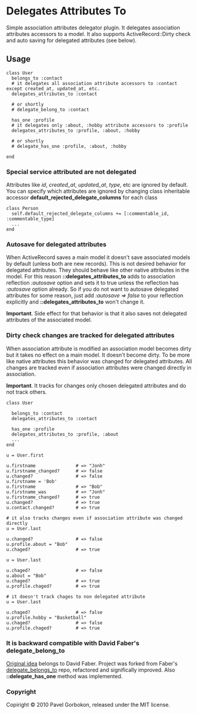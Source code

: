 # Delegates Attributes To

Simple association attributes delegator plugin. It delegates association attributes accessors to a model. It also supports ActiveRecord::Dirty check and auto saving for delegated attributes (see below).

## Usage

    class User
      belongs_to :contact
      # it delegates all association attribute accessors to :contact except created_at, updated_at, etc.
      delegates_attributes_to :contact
      
      # or shortly
      # delegate_belong_to :contact
      
      has_one :profile
      # it delegates only :about, :hobby attribute accessors to :profile
      delegates_attributes_to :profile, :about, :hobby
      
      # or shortly
      # delegate_has_one :profile, :about, :hobby
      
    end


### Special service attributed are not delegated

Attributes like _id_, _created\_at_, _updated\_at_, _type_, etc are ignored by default.
You can specify which attributes are ignored by changing class inheritable accessor __default\_rejected\_delegate\_columns__ for each class

    class Person
      self.default_rejected_delegate_columns += [:commentable_id, :commentable_type]
      ...
    end

### Autosave for delegated attributes

When ActiveRecord saves a main model it doesn't save associated models by default (unless both are new records). This is not desired behavior for delegated attributes. They should behave like other native attributes in the model. For this reason __::delegates\_attributes\_to__ adds to association reflection _:autosave_ option and sets it to true unless the reflection has _:autosave_ option already. So if you do not want to autosave delegated attributes for some reason, just add _:autosave => false_ to your reflection explicitly and __::delegates\_attributes\_to__ won't change it.

__Important__. Side effect for that behavior is that it also saves not delegated attributes of the associated model.

### Dirty check changes are tracked for delegated attributes

When association attribute is modified an association model becomes dirty but it takes no effect on a main model. It doesn't become dirty. To be more like native attributes this behavior was changed for delegated attributes. All changes are tracked even if association attributes were changed directly in association.

__Important__. It tracks for changes only chosen delegated attributes and do not track others.


    class User
    
      belongs_to :contact
      delegates_attributes_to :contact
    
      has_one :profile
      delegates_attributes_to :profile, :about
      ...
    end

    u = User.first

    u.firstname               # => "Jonh"
    u.firstname_changed?      # => false
    u.changed?                # => false
    u.firstname = 'Bob'       
    u.firstname               # => "Bob"
    u.firstname_was           # => "Jonh"
    u.firstname_changed?      # => true
    u.changed?                # => true
    u.contact.changed?        # => true

    # it also tracks changes even if association attribute was changed directly
    u = User.last

    u.changed?                # => false
    u.profile.about = "Bob"
    u.chaged?                 # => true

    u = User.last

    u.chaged?                 # => false
    u.about = "Bob"
    u.chaged?                 # => true
    u.profile.chaged?         # => true
    
    # it doesn't track chages to non delegated attribute
    u = User.last

    u.chaged?                 # => false
    u.profile.hobby = "Basketball"
    u.chaged?                 # => false
    u.profile.chaged?         # => true


### It is backward compatible with David Faber's delegate\_belong\_to

[Original idea](http://www.kellerandfaber.com/writing/delegate_belongs_to-delegating-to-associations-in-rails) belongs to David Faber. Project was forked from Faber's [delegate\_belongs\_to](http://github.com/faber/delegate_belongs_to) repo, refactored and significally improved. Also __::delegate\_has\_one__ method was implemented.

### Copyright

Copiright &copy; 2010 Pavel Gorbokon, released under the MIT license.